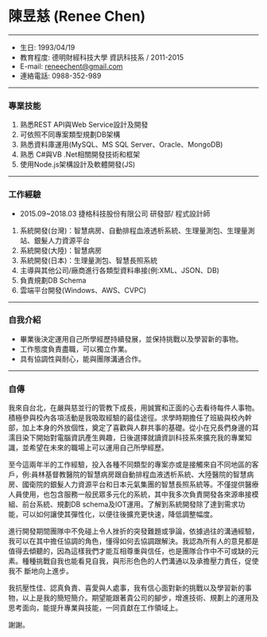 # 陳昱慈 (Renee Chen)
* * *
+ 生日: 1993/04/19
+ 教育程度: 德明財經科技大學 資訊科技系 / 2011-2015
+ E-mail: reneechent@gmail.com
+ 連絡電話: 0988-352-989
* * *
### 專業技能
1. 熟悉REST API與Web Service設計及開發
2. 可依照不同專案類型規劃DB架構
3. 熟悉資料庫運用(MySQL、MS SQL Server、Oracle、MongoDB)
4. 熟悉 C#與VB .Net相關開發技術和框架
5. 使用Node.js架構設計及軟體開發(JS)
* * *
### 工作經驗
+ 2015.09~2018.03 捷格科技股份有限公司 研發部/ 程式設計師
1. 系統開發(台灣)：智慧病房、自動排程血液透析系統、生理量測包、生理量測站、銀髮人力資源平台
2. 系統開發(大陸)：智慧病房
3. 系統開發(日本)：生理量測包、智慧長照系統
4. 主導與其他公司/廠商進行各類型資料串接(例:XML、JSON、DB)
5. 負責規劃DB Schema
6. 雲端平台開發(Windows、AWS、CVPC)
* * *
### 自我介紹
+ 畢業後決定運用自己所學經歷持續發展，並保持挑戰以及學習新的事物。
+ 工作態度負責盡職，可以獨立作業。
+ 具有協調性與耐心，能與團隊溝通合作。
* * *
### 自傳
<p>我來自台北，在嚴與慈並行的管教下成長，用誠實和正面的心去看待每件人事物。積極參與校內各項活動是我吸取經驗的最佳途徑。求學時期擔任了班級與校內幹部，加上本身的外放個性，奠定了喜歡與人群共事的基礎。從小在兄長們身邊的耳濡目染下開始對電腦資訊產生興趣，日後選擇就讀資訓科技系來擴充我的專業知識，並希望在未來的職場上可以運用自己所學經歷。</p>
<p>至今這兩年半的工作經驗，投入各種不同類型的專案亦或是接觸來自不同地區的客戶，例:員林基督教醫院的智慧病房跟自動排程血液透析系統、大陸醫院的智慧病
房、國衛院的銀髮人力資源平台和日本元氣集團的智慧長照系統等。不僅提供醫療人員使用，也包含服務一般民眾多元化的系統，其中我多次負責開發各來源串接模
組、前台系統、規劃DB schema及IOT運用。了解到系統開發除了達到需求功能，可以如何讓使其彈性化，以便往後擴充更快速，降低調整幅度。</p>
進行開發期間團隊中不免碰上令人挫折的突發難題或爭論，依據過往的溝通經驗，我可以在其中擔任協調的角色，懂得如何去協調跟解決。我認為所有人的意見都是值得去傾聽的，因為這樣我們才能互相尊重與信任，也是團隊合作中不可或缺的元素。種種挑戰自我也能看見自我，與形形色色的人們溝通以及承擔壓力責任，促使我不
斷地向上進步。</p>
<p>我抗壓性佳、認真負責、喜愛與人處事，我有信心面對新的挑戰以及學習新的事物，以上是我的簡短簡介。期望能跟著貴公司的腳步，增進技術、規劃上的運用及思考面向，能提升專業與技能，一同貢獻在工作領域上。</p>
<p>謝謝。


